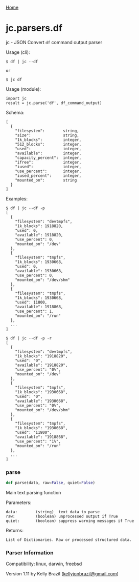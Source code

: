 [Home](https://kellyjonbrazil.github.io/jc/)
<a id="jc.parsers.df"></a>

# jc.parsers.df

jc - JSON Convert `df` command output parser

Usage (cli):

    $ df | jc --df

    or

    $ jc df

Usage (module):

    import jc
    result = jc.parse('df', df_command_output)

Schema:

    [
      {
        "filesystem":        string,
        "size":              string,
        "1k_blocks":         integer,
        "512_blocks":        integer,
        "used":              integer,
        "available":         integer,
        "capacity_percent":  integer,
        "ifree":             integer,
        "iused":             integer,
        "use_percent":       integer,
        "iused_percent":     integer,
        "mounted_on":        string
      }
    ]

Examples:

    $ df | jc --df -p
    [
      {
        "filesystem": "devtmpfs",
        "1k_blocks": 1918820,
        "used": 0,
        "available": 1918820,
        "use_percent": 0,
        "mounted_on": "/dev"
      },
      {
        "filesystem": "tmpfs",
        "1k_blocks": 1930668,
        "used": 0,
        "available": 1930668,
        "use_percent": 0,
        "mounted_on": "/dev/shm"
      },
      {
        "filesystem": "tmpfs",
        "1k_blocks": 1930668,
        "used": 11800,
        "available": 1918868,
        "use_percent": 1,
        "mounted_on": "/run"
      },
      ...
    ]

    $ df | jc --df -p -r
    [
      {
        "filesystem": "devtmpfs",
        "1k_blocks": "1918820",
        "used": "0",
        "available": "1918820",
        "use_percent": "0%",
        "mounted_on": "/dev"
      },
      {
        "filesystem": "tmpfs",
        "1k_blocks": "1930668",
        "used": "0",
        "available": "1930668",
        "use_percent": "0%",
        "mounted_on": "/dev/shm"
      },
      {
        "filesystem": "tmpfs",
        "1k_blocks": "1930668",
        "used": "11800",
        "available": "1918868",
        "use_percent": "1%",
        "mounted_on": "/run"
      },
      ...
    ]

<a id="jc.parsers.df.parse"></a>

### parse

```python
def parse(data, raw=False, quiet=False)
```

Main text parsing function

Parameters:

    data:        (string)  text data to parse
    raw:         (boolean) unprocessed output if True
    quiet:       (boolean) suppress warning messages if True

Returns:

    List of Dictionaries. Raw or processed structured data.

### Parser Information
Compatibility:  linux, darwin, freebsd

Version 1.11 by Kelly Brazil (kellyjonbrazil@gmail.com)
